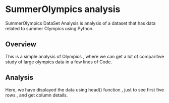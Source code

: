 # SummerOlympics analysis
SummerOlympics DataSet Analysis is analysis of a dataset that has data related to summer Olympics using Python.
## Overview
This is a simple analysis of Olympics , where we can get a lot of comparitive study of large olympics data in a few lines of Code.
## Analysis
Here, we have displayed the data using head() function , just to see first five rows , and get column details.
